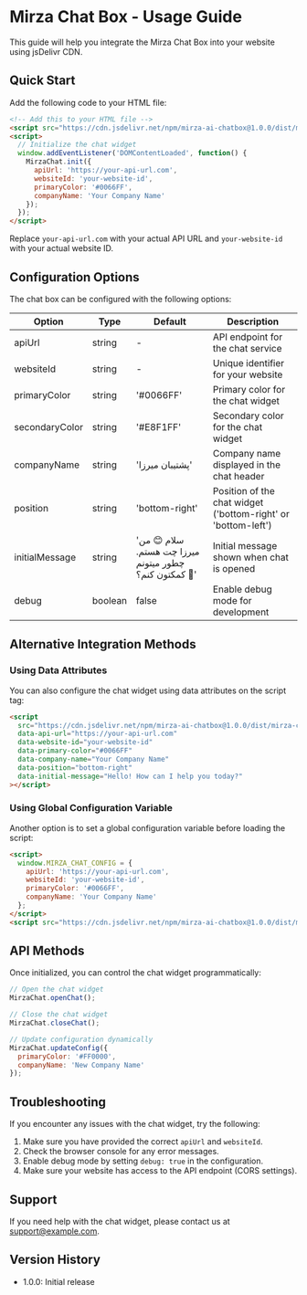 # Mirza Chat Box - Usage Guide

This guide will help you integrate the Mirza Chat Box into your website using jsDelivr CDN.

## Quick Start

Add the following code to your HTML file:

```html
<!-- Add this to your HTML file -->
<script src="https://cdn.jsdelivr.net/npm/mirza-ai-chatbox@1.0.0/dist/mirza-chat-box.js"></script>
<script>
  // Initialize the chat widget
  window.addEventListener('DOMContentLoaded', function() {
    MirzaChat.init({
      apiUrl: 'https://your-api-url.com',
      websiteId: 'your-website-id',
      primaryColor: '#0066FF',
      companyName: 'Your Company Name'
    });
  });
</script>
```

Replace `your-api-url.com` with your actual API URL and `your-website-id` with your actual website ID.

## Configuration Options

The chat box can be configured with the following options:

| Option | Type | Default | Description |
|--------|------|---------|-------------|
| apiUrl | string | - | API endpoint for the chat service |
| websiteId | string | - | Unique identifier for your website |
| primaryColor | string | '#0066FF' | Primary color for the chat widget |
| secondaryColor | string | '#E8F1FF' | Secondary color for the chat widget |
| companyName | string | 'پشتیبان میرزا' | Company name displayed in the chat header |
| position | string | 'bottom-right' | Position of the chat widget ('bottom-right' or 'bottom-left') |
| initialMessage | string | 'سلام 😊 من میرزا چت هستم. چطور میتونم کمکتون کنم؟ 🤖' | Initial message shown when chat is opened |
| debug | boolean | false | Enable debug mode for development |

## Alternative Integration Methods

### Using Data Attributes

You can also configure the chat widget using data attributes on the script tag:

```html
<script 
  src="https://cdn.jsdelivr.net/npm/mirza-ai-chatbox@1.0.0/dist/mirza-chat-box.js"
  data-api-url="https://your-api-url.com"
  data-website-id="your-website-id"
  data-primary-color="#0066FF"
  data-company-name="Your Company Name"
  data-position="bottom-right"
  data-initial-message="Hello! How can I help you today?"
></script>
```

### Using Global Configuration Variable

Another option is to set a global configuration variable before loading the script:

```html
<script>
  window.MIRZA_CHAT_CONFIG = {
    apiUrl: 'https://your-api-url.com',
    websiteId: 'your-website-id',
    primaryColor: '#0066FF',
    companyName: 'Your Company Name'
  };
</script>
<script src="https://cdn.jsdelivr.net/npm/mirza-ai-chatbox@1.0.0/dist/mirza-chat-box.js"></script>
```

## API Methods

Once initialized, you can control the chat widget programmatically:

```javascript
// Open the chat widget
MirzaChat.openChat();

// Close the chat widget
MirzaChat.closeChat();

// Update configuration dynamically
MirzaChat.updateConfig({
  primaryColor: '#FF0000',
  companyName: 'New Company Name'
});
```

## Troubleshooting

If you encounter any issues with the chat widget, try the following:

1. Make sure you have provided the correct `apiUrl` and `websiteId`.
2. Check the browser console for any error messages.
3. Enable debug mode by setting `debug: true` in the configuration.
4. Make sure your website has access to the API endpoint (CORS settings).

## Support

If you need help with the chat widget, please contact us at support@example.com.

## Version History

- 1.0.0: Initial release 